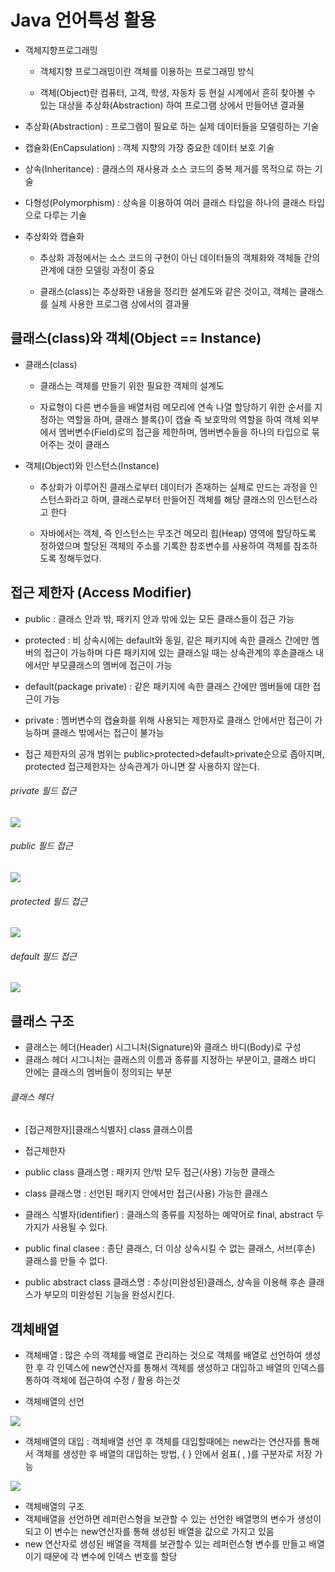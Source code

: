 # Java 언어특성 활용

* 객체지향프로그래밍 
  
  * 객체지향 프로그래밍이란 객체를 이용하는 프로그래밍 방식
  
  * 객체(Object)란 컴퓨터, 고객, 학생, 자동차 등 현실 시계에서 흔히 찾아볼 수 있는 대상을 추상화(Abstraction) 하여 프로그램 상에서 만들어낸 결과물



* 추상화(Abstraction) : 프로그램이 필요로 하는 실제 데이터들을 모델링하는 기술

* 캡슐화(EnCapsulation) : 객체 지향의 가장 중요한 데이터 보호 기술

* 상속(Inheritance) : 클래스의 재사용과 소스 코드의 중복 제거를 목적으로 하는 기술

* 다형성(Polymorphism) : 상속을 이용하여 여러 클래스 타입을 하나의 클래스 타입으로 다루는 기술



* 추상화와 캡슐화
  
  * 추상화 과정에서는 소스 코드의 구현이 아닌 데이터들의 객체화와 객체들 간의 관계에 대한 모델링 과정이 중요
  
  * 클래스(class)는 추상화한 내용을 정리한 설계도와 같은 것이고, 객체는 클래스를 실제 사용한 프로그램 상에서의 결과물

## 클래스(class)와 객체(Object == Instance)

* 클래스(class)    
  
  * 클래스는 객체를 만들기 위한 필요한 객체의 설계도
  
  * 자료형이 다른 변수들을 배열처럼 메모리에 연속 나열 할당하기 위한 순서를 지정하는 역할을 하며, 클래스 블록{}이 캡슐 즉 보호막의 역할을 하여 객체 외부에서 멤버변수(Field)로의 접근을 제한하며, 멤버변수들을 하나의 타입으로 묶어주는 것이 클래스
  
* 객체(Object)와 인스턴스(Instance)
  
  * 추상화가 이루어진 클래스로부터 데이터가 존재하는 실체로 만드는 과정을 인스턴스화라고 하며, 클래스로부터 만들어진 객체를 해당 클래스의 인스턴스라고 한다
  
  * 자바에서는 객체, 즉 인스턴스는 무조건 메모리 힙(Heap) 영역에 할당하도록 정하였으며 할당된 객체의 주소를 기록한 참조변수를 사용하여 객체를 참조하도록 정해두었다.

## 접근 제한자 (Access Modifier)

* public : 클래스 안과 밖, 패키지 안과 밖에 있는 모든 클래스들이 접근 가능
* protected : 비 상속시에는 default와 동일, 같은 패키지에 속한 클래스 간에만 멤버의 접근이 가능하며 다른 패키지에 있는 클래스일 때는 상속관계의 후손클래스 내에서만 부모클래스의 멤버에 접근이 가능
* default(package private) : 같은 패키지에 속한 클래스 간에만 멤버들에 대한 접근이 가능
* private : 멤버변수의 캡슐화를 위해 사용되는 제한자로 클래스 안에서만 접근이 가능하며 클래스 밖에서는 접근이 불가능

 * 접근 제한자의 공개 범위는 public>protected>default>private순으로 좁아지며, protected 접근제한자는 상속관계가 아니면 잘 사용하지 않는다.


###### private 필드 접근

<img src = "https://github.com/DeveloperDulli/T.I.L/blob/master/Java/img/private.png">

###### public 필드 접근

<img src = "https://github.com/DeveloperDulli/T.I.L/blob/master/Java/img/public.png">

###### protected 필드 접근

<img src = "https://github.com/DeveloperDulli/T.I.L/blob/master/Java/img/protected.png">

###### default 필드 접근

<img src = "https://github.com/DeveloperDulli/T.I.L/blob/master/Java/img/default.png">


## 클래스 구조

* 클래스는 헤더(Header) 시그니처(Signature)와 클래스 바디(Body)로 구성
* 클래스 헤더 시그니처는 클래스의 이름과 종류를 지정하는 부분이고, 클래스 바디 안에는 클래스의 멤버들이 정의되는 부분

###### 클래스 헤더

* [접근제한자][클래스식별자] class 클래스이름

* 접근제한자
 * public class 클래스명 : 패키지 안/밖 모두 접근(사용) 가능한 클래스
 * class 클래스명 : 선언된 패키지 안에서만 접근(사용) 가능한 클래스

* 클래스 식별자(identifier) : 클래스의 종류를 지정하는 예약어로 final, abstract 두 가지가 사용될 수 있다.
 * public final clasee : 종단 클래스, 더 이상 상속시킬 수 없는 클래스, 서브(후손) 클래스를 만들 수 없다.
 * public abstract class 클래스명 : 추상(미완성된)클래스, 상속을 이용해 후손 클래스가 부모의 미완성된 기능을 완성시킨다.


## 객체배열

* 객체배열 : 많은 수의 객체를 배열로 관리하는 것으로 객체를 배열로 선언하여 생성한 후 각 인덱스에 new연산자를 통해서 객체를 생성하고 대입하고 배열의 인덱스를 통하여 객체에 접근하여 수정 / 활용 하는것

* 객체배열의 선언 

<img src = "https://github.com/DeveloperDulli/T.I.L/blob/master/Java/img/oop_array1.png">

* 객체배열의 대입 : 객체배열 선언 후 객체를 대입할때에는 new라는 연산자를 통해서 객체를 생성한 후 배열의 대입하는 방법, { } 안에서 쉼표( , )를 구분자로 저장 가능

<img src = "https://github.com/DeveloperDulli/T.I.L/blob/master/Java/img/oop_array2.png">

* 객체배열의 구조
 * 객체배열을 선언하면 레퍼런스형을 보관할 수 있는 선언한 배열명의 변수가 생성이 되고 이 변수는 new연산자를 통해 생성된 배열을 값으로 가지고 있음
 * new 연산자로 생성된 배열을 객체를 보관할수 있는 레퍼런스형 변수를 만들고 배열이기 때문에 각 변수에 인덱스 번호를 할당
